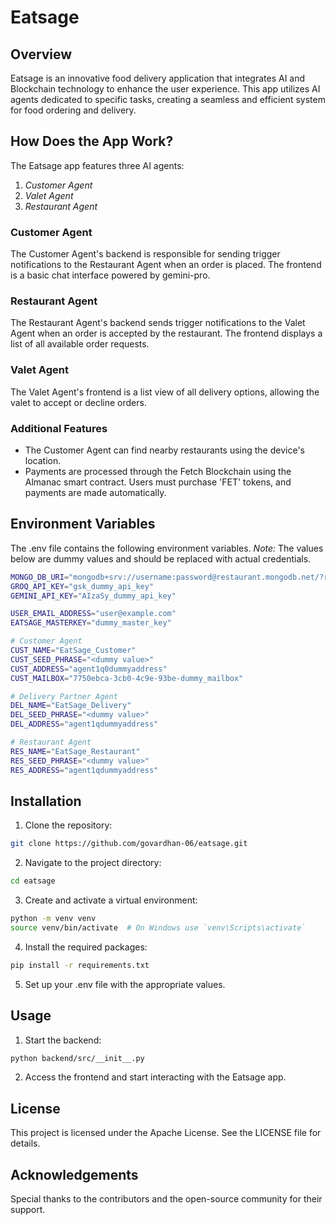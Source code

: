 # Eatsage

## Overview

Eatsage is an innovative food delivery application that integrates AI and Blockchain technology to enhance the user experience. This app utilizes AI agents dedicated to specific tasks, creating a seamless and efficient system for food ordering and delivery.

## How Does the App Work?

The Eatsage app features three AI agents:

1. _Customer Agent_
2. _Valet Agent_
3. _Restaurant Agent_

### Customer Agent

The Customer Agent's backend is responsible for sending trigger notifications to the Restaurant Agent when an order is placed. The frontend is a basic chat interface powered by gemini-pro.

### Restaurant Agent

The Restaurant Agent's backend sends trigger notifications to the Valet Agent when an order is accepted by the restaurant. The frontend displays a list of all available order requests.

### Valet Agent

The Valet Agent's frontend is a list view of all delivery options, allowing the valet to accept or decline orders.

### Additional Features

- The Customer Agent can find nearby restaurants using the device's location.
- Payments are processed through the Fetch Blockchain using the Almanac smart contract. Users must purchase 'FET' tokens, and payments are made automatically.

## Environment Variables

The .env file contains the following environment variables.
_Note:_ The values below are dummy values and should be replaced with actual credentials.

```sh
MONGO_DB_URI="mongodb+srv://username:password@restaurant.mongodb.net/?retryWrites=true&w=majority&appName=Restaurant"
GROQ_API_KEY="gsk_dummy_api_key"
GEMINI_API_KEY="AIzaSy_dummy_api_key"

USER_EMAIL_ADDRESS="user@example.com"
EATSAGE_MASTERKEY="dummy_master_key"

# Customer Agent
CUST_NAME="EatSage_Customer"
CUST_SEED_PHRASE="<dummy value>"
CUST_ADDRESS="agent1q0dummyaddress"
CUST_MAILBOX="7750ebca-3cb0-4c9e-93be-dummy_mailbox"

# Delivery Partner Agent
DEL_NAME="EatSage_Delivery"
DEL_SEED_PHRASE="<dummy value>"
DEL_ADDRESS="agent1qdummyaddress"

# Restaurant Agent
RES_NAME="EatSage_Restaurant"
RES_SEED_PHRASE="<dummy value>"
RES_ADDRESS="agent1qdummyaddress"
```

## Installation

1. Clone the repository:

```bash
git clone https://github.com/govardhan-06/eatsage.git
```

2. Navigate to the project directory:

```bash
cd eatsage
```

3. Create and activate a virtual environment:

```bash
python -m venv venv
source venv/bin/activate  # On Windows use `venv\Scripts\activate`
```

4. Install the required packages:

```bash
pip install -r requirements.txt
```

5. Set up your .env file with the appropriate values.

## Usage

1. Start the backend:

```sh
python backend/src/__init__.py
```

2. Access the frontend and start interacting with the Eatsage app.

## License

This project is licensed under the Apache License. See the LICENSE file for details.

## Acknowledgements

Special thanks to the contributors and the open-source community for their support.
